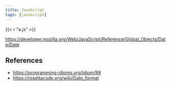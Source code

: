 ```yaml
---
title: JavaScript
tags: [javascript]
---
```


{{< r "a.js" >}}

<https://developer.mozilla.org/Web/JavaScript/Reference/Global_Objects/Date/Date>

## References

- <https://programming-idioms.org/idiom/99>
- <https://rosettacode.org/wiki/Date_format>
